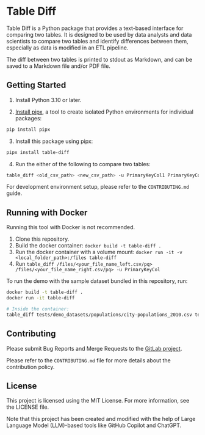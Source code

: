 # Table Diff

Table Diff is a Python package that provides a text-based interface for comparing two tables. It is designed to be used by data analysts and data scientists to compare two tables and identify differences between them, especially as data is modified in an ETL pipeline.

The diff between two tables is printed to stdout as Markdown, and can be saved to a Markdown file and/or PDF file.

## Getting Started

1. Install Python 3.10 or later.

2. [Install pipx](https://pipx.pypa.io/stable/), a tool to create isolated Python environments for individual packages:
```bash
pip install pipx
```

3. Install this package using pipx:
```bash
pipx install table-diff
```

4. Run the either of the following to compare two tables:
```bash
table_diff <old_csv_path> <new_csv_path> -u PrimaryKeyCol1 PrimaryKeyColN
```

For development environment setup, please refer to the `CONTRIBUTING.md` guide.

## Running with Docker

Running this tool with Docker is not recommended.

1. Clone this repository.
2. Build the docker container: `docker build -t table-diff .`
3. Run the docker container with a volume mount: `docker run -it -v <local_folder_path>:/files table-diff`
4. Run `table_diff /files/<your_file_name_left.csv/pq> /files/<your_file_name_right.csv/pq> -u PrimaryKeyCol`

To run the demo with the sample dataset bundled in this repository, run:

```bash
docker build -t table-diff .
docker run -it table-diff

# Inside the container:
table_diff tests/demo_datasets/populations/city-populations_2010.csv tests/demo_datasets/populations/city-populations_2015.csv -u location_id
```

## Contributing
Please submit Bug Reports and Merge Requests to the [GitLab project](https://gitlab.com/parker-research/table-diff).

Please refer to the `CONTRIBUTING.md` file for more details about the contribution policy.

## License
This project is licensed using the MIT License. For more information, see the LICENSE file.

Note that this project has been created and modified with the help of Large Language Model (LLM)-based tools like GitHub Copilot and ChatGPT.
